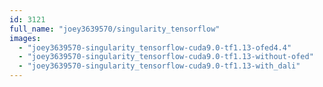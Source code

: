 ```yaml
---
id: 3121
full_name: "joey3639570/singularity_tensorflow"
images: 
  - "joey3639570-singularity_tensorflow-cuda9.0-tf1.13-ofed4.4"
  - "joey3639570-singularity_tensorflow-cuda9.0-tf1.13-without-ofed"
  - "joey3639570-singularity_tensorflow-cuda9.0-tf1.13-with_dali"
---
```

